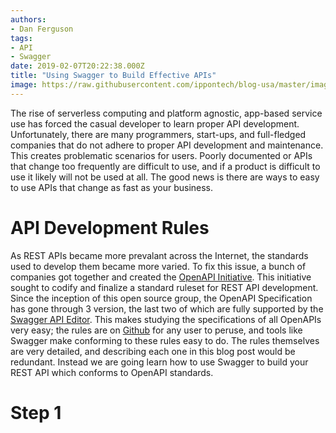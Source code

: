 ```yaml
---
authors:
- Dan Ferguson
tags:
- API
- Swagger
date: 2019-02-07T20:22:38.000Z
title: "Using Swagger to Build Effective APIs"
image: https://raw.githubusercontent.com/ippontech/blog-usa/master/images/2018/08/TDD_Graphic.jpg
---
```


The rise of serverless computing and platform agnostic, app-based service use has forced the casual developer to learn proper API development.  Unfortunately, there are many programmers, start-ups, and full-fledged companies that do not adhere to proper API development and maintenance.  This creates problematic scenarios for users.  Poorly documented or APIs that change too frequently are difficult to use, and if a product is difficult to use it likely will not be used at all.  The good news is there are ways to easy to use APIs that change as fast as your business.

# API Development Rules
As REST APIs became more prevalant across the Internet, the standards used to develop them became more varied.  To fix this issue, a bunch of companies got together and created the [OpenAPI Initiative](https://www.openapis.org/about).  This initiative sought to codify and finalize a standard ruleset for REST API development.  Since the inception of this open source group, the OpenAPI Specification has gone through 3 version, the last two of which are fully supported by the [Swagger API Editor](https://swagger.io/solutions/getting-started-with-oas/).  This makes studying the specifications of all OpenAPIs very easy; the rules are on [Github](https://github.com/OAI/OpenAPI-Specification) for any user to peruse, and tools like Swagger make conforming to these rules easy to do.  The rules themselves are very detailed, and describing each one in this blog post would be redundant.  Instead we are going learn how to use Swagger to build your REST API which conforms to OpenAPI standards.

# Step 1
